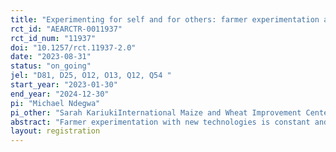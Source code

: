 ```yaml
---
title: "Experimenting for self and for others: farmer experimentation as a public good"
rct_id: "AEARCTR-0011937"
rct_id_num: "11937"
doi: "10.1257/rct.11937-2.0"
date: "2023-08-31"
status: "on_going"
jel: "D81, D25, O12, O13, Q12, Q54 "
start_year: "2023-01-30"
end_year: "2024-12-30"
pi: "Michael Ndegwa"
pi_other: "Sarah KariukiInternational Maize and Wheat Improvement Center (CIMMYT); Hope MichelsonDepartment of Agricultural and Consumer Economics, University of Illinois; Mercy  MbuguaInternational Maize and Wheat Improvement Center (CIMMYT); Annemie MaertensDepartment of Economics, University of Sussex; Jordan ChamberlinInternational Maize and Wheat Improvement Center (CIMMYT); Jason DonovanInternational Maize and Wheat Improvement Center (CIMMYT)"
abstract: "Farmer experimentation with new technologies is constant and fundamental to adoption, innovation, and climate adaptation. Even so, this experimentation often takes place in semi-private ways that limit the positive externalities of their effort and slows learning by others. We implement a village-level randomized controlled trial to evaluate three strategies to promote farmer experimentation and learning. We vary the proportion of farmers in a village to whom we offer maize seed trial packs, splitting the low concentration treatment arm to an incentive and non-incentive group. In 52 villages, 10% of villagers receiving trial packs of 0.5 kgs of maize. In 52 villages, 10% of the farmers receive packs plus incentives to compensate them for the knowledge that they generate. In a third arm of 52 villages 35% of the farmers receive trial packs. All participant farmers receive a sign to post next to their experimental field to mark their work. We study the relative effects of these treatment arms on effort by disseminating farmer, further experimentation by individual farmers, learning, perceptions and yield expectation, and adoption of new maize varieties. We use our design to test the effects of different levels of saturation within a village against a model where farmers are compensated for their experimental efforts."
layout: registration
---
```



